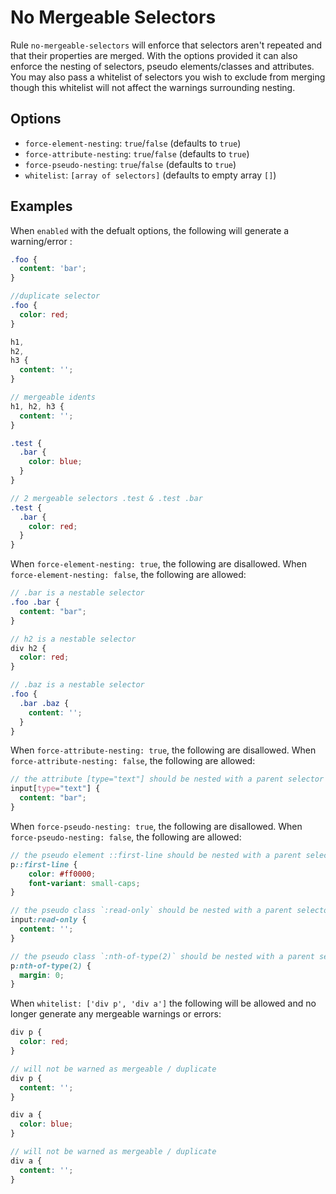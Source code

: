 # No Mergeable Selectors

Rule `no-mergeable-selectors` will enforce that selectors aren't repeated and that their properties are merged. With the options provided it can also
enforce the nesting of selectors, pseudo elements/classes and attributes. You may also pass a whitelist of selectors you wish to exclude from merging
though this whitelist will not affect the warnings surrounding nesting.

## Options

* `force-element-nesting`: `true`/`false` (defaults to `true`)
* `force-attribute-nesting`: `true`/`false` (defaults to `true`)
* `force-pseudo-nesting`: `true`/`false` (defaults to `true`)
* `whitelist`: `[array of selectors]` (defaults to empty array `[]`)
## Examples

When `enabled` with the defualt options, the following will generate a warning/error :

```scss
.foo {
  content: 'bar';
}

//duplicate selector
.foo {
  color: red;
}

h1,
h2,
h3 {
  content: '';
}

// mergeable idents
h1, h2, h3 {
  content: '';
}

.test {
  .bar {
    color: blue;
  }
}

// 2 mergeable selectors .test & .test .bar
.test {
  .bar {
    color: red;
  }
}
```

When `force-element-nesting: true`, the following are disallowed. When `force-element-nesting: false`, the following are allowed:

```scss
// .bar is a nestable selector
.foo .bar {
  content: "bar";
}

// h2 is a nestable selector
div h2 {
  color: red;
}

// .baz is a nestable selector
.foo {
  .bar .baz {
    content: '';
  }
}
```

When `force-attribute-nesting: true`, the following are disallowed. When `force-attribute-nesting: false`, the following are allowed:

```scss
// the attribute [type="text"] should be nested with a parent selector '&[type="text"]'
input[type="text"] {
  content: "bar";
}
```

When `force-pseudo-nesting: true`, the following are disallowed. When `force-pseudo-nesting: false`, the following are allowed:

```scss
// the pseudo element ::first-line should be nested with a parent selector '&::first-line'
p::first-line {
    color: #ff0000;
    font-variant: small-caps;
}

// the pseudo class `:read-only` should be nested with a parent selector `&:read-only`
input:read-only {
  content: '';
}

// the pseudo class `:nth-of-type(2)` should be nested with a parent selector `&:nth-of-type(2)`
p:nth-of-type(2) {
  margin: 0;
}
```

When `whitelist: ['div p', 'div a']` the following will be allowed and no longer generate any mergeable warnings or errors:

```scss
div p {
  color: red;
}

// will not be warned as mergeable / duplicate
div p {
  content: '';
}

div a {
  color: blue;
}

// will not be warned as mergeable / duplicate
div a {
  content: '';
}
```

